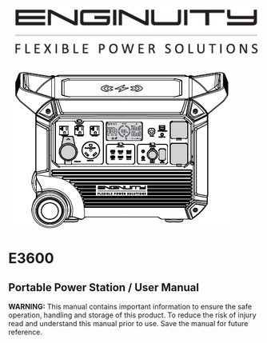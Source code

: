 ![Enginuity Logo](images/Enginuity_logo.PNG)

![Front Page Image](images/E3600_fp.png)

# E3600

## Portable Power Station / User Manual

**WARNING:** This manual contains important information to ensure the safe operation, handling and storage of this product. To reduce the risk of injury read and understand this manual prior to use. Save the manual for future reference.

